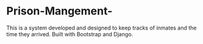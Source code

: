 # Prison-Mangement-
This is a system developed and designed to keep tracks of inmates and the time they arrived. Built with Bootstrap and Django.
